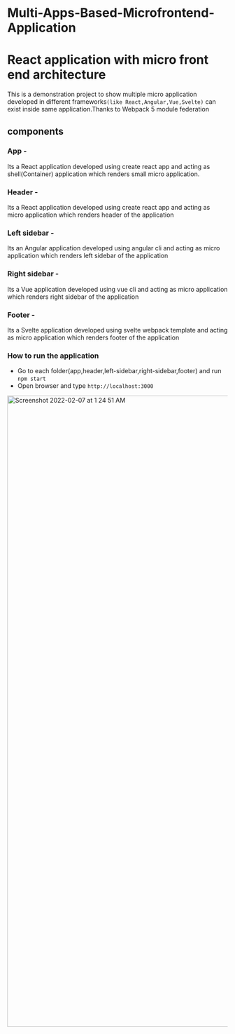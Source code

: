 # Multi-Apps-Based-Microfrontend-Application

# React application with micro front end architecture

This is a demonstration project to show multiple micro application developed in different frameworks`(like React,Angular,Vue,Svelte)` can exist inside same application.Thanks to Webpack 5 module federation

## components

### App - 
Its a React application developed using create react app and acting as shell(Container) application which renders small micro application.

### Header -
Its a React application developed using create react app and acting as micro application which renders header of the application

### Left sidebar -
Its an Angular application developed using angular cli and acting as micro application which renders left sidebar of the application

### Right sidebar -
Its a Vue application developed using vue cli and acting as micro application which renders right sidebar of the application

### Footer -
Its a Svelte application developed using svelte webpack template and acting as micro application which renders footer of the application

### How to run the application

- Go to each folder(app,header,left-sidebar,right-sidebar,footer) and run `npm start`
- Open browser and type `http://localhost:3000`

<img width="1440" alt="Screenshot 2022-02-07 at 1 24 51 AM" src="https://user-images.githubusercontent.com/12604444/152698973-ded96d4a-1aa3-4764-8012-28bf5e50d4cc.png">
